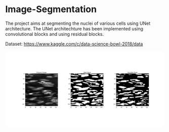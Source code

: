# Image-Segmentation
The project aims at segmenting the nuclei of various cells using UNet architecture.
The UNet architechture has been implemented using convolutional blocks and using residual blocks.

Dataset: https://www.kaggle.com/c/data-science-bowl-2018/data

<img src="TestImage/Figure_1.png">
